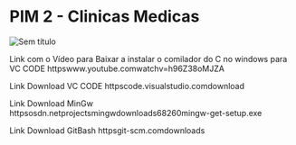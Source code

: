 
# PIM 2 - Clinicas Medicas

![Sem título](https://user-images.githubusercontent.com/49761779/95620531-b70cf400-0a46-11eb-8bef-72bd4b256615.png)


Link com o Vídeo para Baixar a instalar o comilador do C no windows para VC CODE httpswww.youtube.comwatchv=h96Z38oMJZA

Link Download VC CODE httpscode.visualstudio.comdownload

Link Download MinGw httpsosdn.netprojectsmingwdownloads68260mingw-get-setup.exe

Link Download GitBash httpsgit-scm.comdownloads
